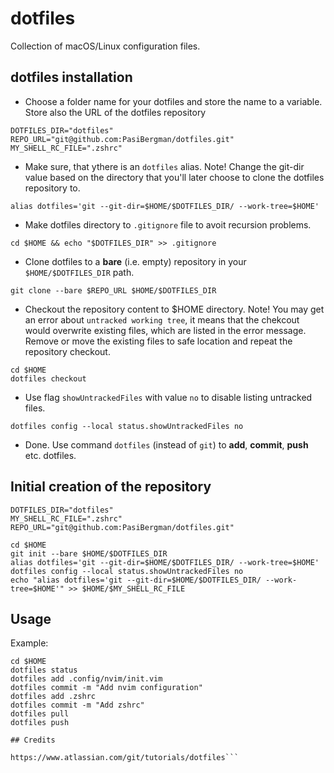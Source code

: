 # dotfiles

Collection of macOS/Linux configuration files.

## dotfiles installation

- Choose a folder name for your dotfiles and store the name to a variable. Store also the URL of the dotfiles repository

```shell
DOTFILES_DIR="dotfiles"
REPO_URL="git@github.com:PasiBergman/dotfiles.git"
MY_SHELL_RC_FILE=".zshrc"
```

- Make sure, that ythere is an `dotfiles` alias. Note! Change the git-dir value based on the directory that you'll later choose to clone the dotfiles repository to.

```shell
alias dotfiles='git --git-dir=$HOME/$DOTFILES_DIR/ --work-tree=$HOME'
```

- Make dotfiles directory to `.gitignore` file to avoit recursion problems.

```shell
cd $HOME && echo "$DOTFILES_DIR" >> .gitignore
```

- Clone dotfiles to a **bare** (i.e. empty) repository in your `$HOME/$DOTFILES_DIR` path.

```shell
git clone --bare $REPO_URL $HOME/$DOTFILES_DIR
```

- Checkout the repository content to $HOME directory. Note! You may get an error about `untracked working tree`, it means that the chekcout would overwrite existing files, which are listed in the error message. Remove or move the existing files to safe location and repeat the repository checkout.

```shell
cd $HOME
dotfiles checkout
```

- Use flag `showUntrackedFiles` with value `no` to disable listing untracked files.

```shell
dotfiles config --local status.showUntrackedFiles no
```

- Done. Use command `dotfiles` (instead of `git`) to **add**, **commit**, **push** etc. dotfiles.

## Initial creation of the repository

```shell
DOTFILES_DIR="dotfiles"
MY_SHELL_RC_FILE=".zshrc"
REPO_URL="git@github.com:PasiBergman/dotfiles.git"

cd $HOME
git init --bare $HOME/$DOTFILES_DIR
alias dotfiles='git --git-dir=$HOME/$DOTFILES_DIR/ --work-tree=$HOME'
dotfiles config --local status.showUntrackedFiles no
echo "alias dotfiles='git --git-dir=$HOME/$DOTFILES_DIR/ --work-tree=$HOME'" >> $HOME/$MY_SHELL_RC_FILE
```

## Usage

Example:

````shell
cd $HOME
dotfiles status
dotfiles add .config/nvim/init.vim
dotfiles commit -m "Add nvim configuration"
dotfiles add .zshrc
dotfiles commit -m "Add zshrc"
dotfiles pull
dotfiles push

## Credits

https://www.atlassian.com/git/tutorials/dotfiles```
````
